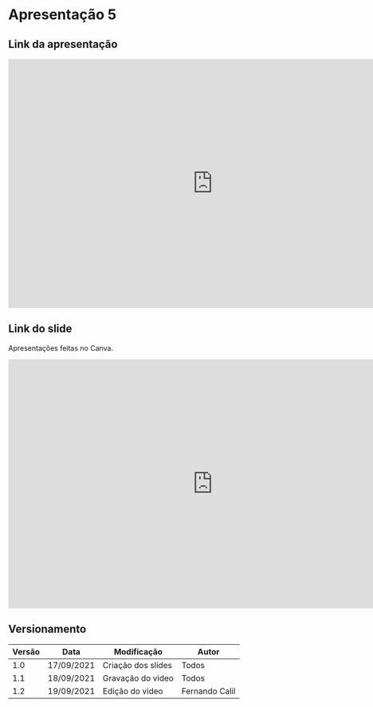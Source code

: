 # Apresentação 5

## Link da apresentação

<iframe width="820" height="500" src="https://www.youtube.com/embed/GB4QSqmTa4M
" frameborder="0"
    allow="accelerometer; autoplay; clipboard-write; encrypted-media; gyroscope; picture-in-picture"
    allowfullscreen></iframe>

## Link do slide

Apresentações feitas no Canva.

<iframe width="820" height="500" src="https://www.canva.com/design/DAEqK4E92FM/MMb3uyzAgBxDSRQljsnefw/view?embed"frameborder="0"
    allow="accelerometer; autoplay; clipboard-write; encrypted-media; gyroscope; picture-in-picture"
    allowfullscreen></iframe>

####

## Versionamento
<center>

| Versão | Data | Modificação | Autor |
|--|--|--|--|
| 1.0  | 17/09/2021 | Criação dos slides | Todos |
| 1.1 | 18/09/2021 | Gravação do video | Todos |
| 1.2 | 19/09/2021 | Edição do video | Fernando Calil |

</center>

